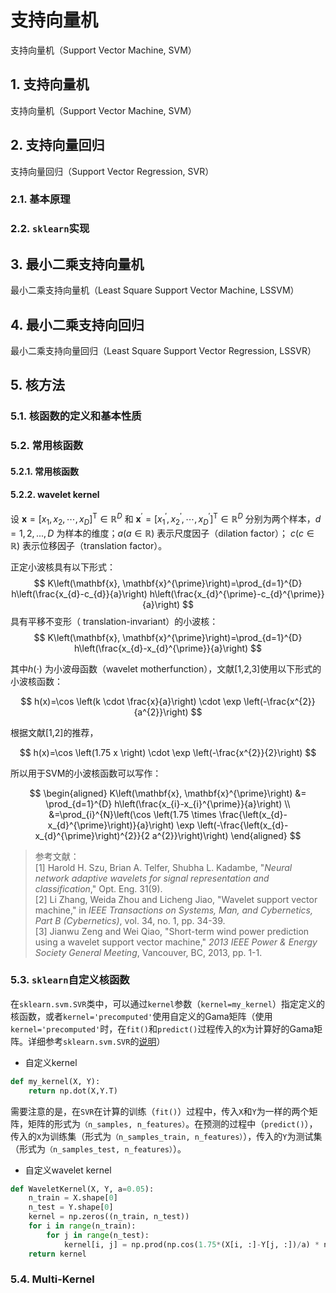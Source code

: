 # 支持向量机

支持向量机（Support Vector Machine, SVM）

## 1. 支持向量机

支持向量机（Support Vector Machine, SVM）

## 2. 支持向量回归

支持向量回归（Support Vector Regression, SVR）

### 2.1. 基本原理



### 2.2. `sklearn`实现



## 3. 最小二乘支持向量机

最小二乘支持向量机（Least Square Support Vector Machine, LSSVM）

## 4. 最小二乘支持向回归

最小二乘支持向量回归（Least Square Support Vector Regression, LSSVR）

## 5. 核方法

### 5.1. 核函数的定义和基本性质



### 5.2. 常用核函数

#### 5.2.1. 常用核函数

#### 5.2.2. wavelet kernel

设 ${\mathbf{x} = \left[x_1,x_2,\cdots,x_D \right]^\mathrm{T} \in \mathbb{R}^D}$ 和 ${\mathbf{x}^{\prime} = [x_1^{\prime}, x_2^{\prime},\cdots, x_D^{\prime} ]^\mathrm{T} \in \mathbb{R}^D}$ 分别为两个样本，${d=1,2,...,D}$ 为样本的维度；${a(a \in \mathbb{R})}$ 表示尺度因子（dilation factor）； ${c(c \in \mathbb{R})}$ 表示位移因子（translation factor）。

正定小波核具有以下形式：
$$
K\left(\mathbf{x}, \mathbf{x}^{\prime}\right)=\prod_{d=1}^{D} h\left(\frac{x_{d}-c_{d}}{a}\right) h\left(\frac{x_{d}^{\prime}-c_{d}^{\prime}}{a}\right)
$$
具有平移不变形（ translation-invariant）的小波核：
$$
K\left(\mathbf{x}, \mathbf{x}^{\prime}\right)=\prod_{d=1}^{D} h\left(\frac{x_{d}-x_{d}^{\prime}}{a}\right)
$$

其中${h(\cdot)}$ 为小波母函数（wavelet motherfunction），文献[1,2,3]使用以下形式的小波核函数：

$$
h(x)=\cos \left(k \cdot \frac{x}{a}\right) \cdot \exp \left(-\frac{x^{2}}{a^{2}}\right)
$$

根据文献[1,2]的推荐，

$$
h(x)=\cos \left(1.75 x \right) \cdot \exp \left(-\frac{x^{2}}{2}\right)
$$

所以用于SVM的小波核函数可以写作：

$$
\begin{aligned} 
	K\left(\mathbf{x}, \mathbf{x}^{\prime}\right) 
	&= \prod_{d=1}^{D} h\left(\frac{x_{i}-x_{i}^{\prime}}{a}\right) 
	\\ &=\prod_{i}^{N}\left(\cos \left(1.75 \times \frac{\left(x_{d}-x_{d}^{\prime}\right)}{a}\right) \exp \left(-\frac{\left(x_{d}-x_{d}^{\prime}\right)^{2}}{2 a^{2}}\right)\right) 
\end{aligned}
$$

> 参考文献：<br/>[1] Harold H. Szu, Brian A. Telfer, Shubha L. Kadambe, "*Neural network adaptive wavelets for signal representation and classification*," Opt. Eng. 31(9).<br/>[2] Li Zhang, Weida Zhou and Licheng Jiao, "Wavelet support vector machine," in *IEEE Transactions on Systems, Man, and Cybernetics, Part B (Cybernetics)*, vol. 34, no. 1, pp. 34-39.<br/>[3] Jianwu Zeng and Wei Qiao, "Short-term wind power prediction using a wavelet support vector machine," *2013 IEEE Power & Energy Society General Meeting*, Vancouver, BC, 2013, pp. 1-1.


### 5.3. `sklearn`自定义核函数

在`sklearn.svm.SVR`类中，可以通过`kernel`参数（`kernel=my_kernel`）指定定义的核函数，或者`kernel='precomputed'`使用自定义的Gama矩阵（使用`kernel='precomputed'`时，在`fit()`和`predict()`过程传入的`X`为计算好的Gama矩阵。详细参考`sklearn.svm.SVR`的[说明](https://scikit-learn.org/stable/modules/generated/sklearn.svm.SVR.html)）

- 自定义kernel

```python
def my_kernel(X, Y):
	return np.dot(X,Y.T)
```

需要注意的是，在`SVR`在计算的训练（`fit()`）过程中，传入`X`和`Y`为一样的两个矩阵，矩阵的形式为`（n_samples, n_features）`。在预测的过程中（`predict()`），传入的`X`为训练集（形式为`（n_samples_train, n_features）`），传入的`Y`为测试集（形式为`（n_samples_test, n_features）`）。

- 自定义wavelet kernel
```python
def WaveletKernel(X, Y, a=0.05): 
    n_train = X.shape[0]
    n_test = Y.shape[0]
    kernel = np.zeros((n_train, n_test))
    for i in range(n_train):
        for j in range(n_test):
            kernel[i, j] = np.prod(np.cos(1.75*(X[i, :]-Y[j, :])/a) * np.exp(-np.dot((X[i, :]-Y[j, :]), (X[i, :]-Y[j, :]).T)/(2*a*a)))
    return kernel
```
### 5.4. Multi-Kernel

